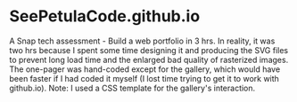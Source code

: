 # SeePetulaCode.github.io
A Snap tech assessment - Build a web portfolio in 3 hrs. In reality, it was two hrs because I spent some time designing it and producing the SVG files to prevent long load time and the enlarged bad quality of rasterized images. The one-pager was hand-coded except for the gallery, which would have been faster if I had coded it myself (I lost time trying to get it to work with github.io). Note: I used a CSS template for the gallery's interaction.
